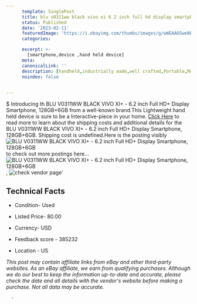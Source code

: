 ```yaml
---
      template: SinglePost
      title: blu v0311ww black vivo xi 6 2 inch full hd display smartphone 128gb 6gb
      status: Published
      date: '2023-02-11'
      featuredImage: 'https://i.ebayimg.com/thumbs/images/g/wWEAAOSweNFj5l2U/s-l225.jpg'
      categories: 

      excerpt: >-
        [smartphone,device ,hand held device]
      meta:
      canonicalLink: ''
      description: [handheld,industrially made,well crafted,Portable,Mobile,Compact,Convenient,Lightweight,Maneuverable,Man-portable,Miniature,Carriable,Hand-held,Light,Holdable,Transportable,Mobile device,Pocket-sized,On-the-go,Wireless,Cordless,Compact size,Convenient size, smartphone,device ,hand held device]
      noindex: false
      

---
```

$
      Introducing th BLU V0311WW BLACK VIVO XI+ - 6.2 inch Full HD+ Display Smartphone, 128GB+6GB from a well-known brand.This Lightweight hand held device is sure to be a Interactive-piece in your home. [Click Here](https://www.ebay.com/itm/134445136252?hash=item1f4d8df97c%3Ag%3AwWEAAOSweNFj5l2U&mkevt=1&mkcid=1&mkrid=711-53200-19255-0&campid=%253CePNCampaignId%253E&customid=%253CreferenceId%253E&toolid=10049) to read more to learn about the shipping costs and additional details for the BLU V0311WW BLACK VIVO XI+ - 6.2 inch Full HD+ Display Smartphone, 128GB+6GB. Shipping cost is undefined.Here is the posting visibly ![BLU V0311WW BLACK VIVO XI+ - 6.2 inch Full HD+ Display Smartphone, 128GB+6GB](https://i.ebayimg.com/thumbs/images/g/wWEAAOSweNFj5l2U/s-l225.jpg) to check out more postings here... ![BLU V0311WW BLACK VIVO XI+ - 6.2 inch Full HD+ Display Smartphone, 128GB+6GB](https://i.ebayimg.com/images/g/wWEAAOSweNFj5l2U/s-l1600.jpg), ![check vendor page]()'

      

 ## Technical Facts 



     
      

 - Condition- Used 


      

 - Listed Price- 80.00 


      

 - Currency- USD 


      

 - Feedback score - 385232 


      

 - Location - US 


      
      

 *_This post may contain affiliate links from eBay and other third-party websites. As an eBay affiliate, we earn from qualifying purchases. Although we do our best to keep the information up-to-date and accurate, please check the date and all details with the vendor's website before making a purchase. Not all data may be accurate._*




      -
